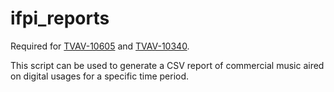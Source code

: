 # ifpi_reports

Required for [TVAV-10605](https://bmat-music.atlassian.net/browse/TVAV-10605) and [TVAV-10340](https://bmat-music.atlassian.net/browse/TVAV-10340).

This script can be used to generate a CSV report of commercial music aired on digital usages for a specific time period.

